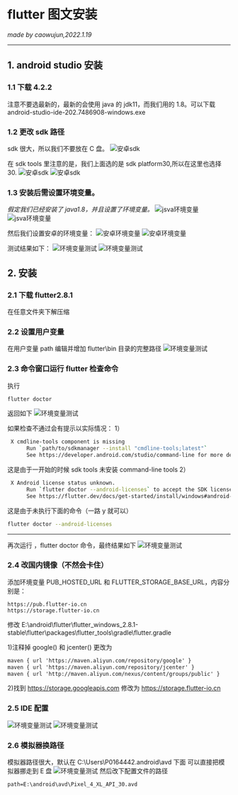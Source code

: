# flutter 图文安装

_made by caowujun,2022.1.19_

---

## 1. android studio 安装

### 1.1 下载 4.2.2

注意不要选最新的，最新的会使用 java 的 jdk11，而我们用的 1.8。可以下载 android-studio-ide-202.7486908-windows.exe

### 1.2 更改 sdk 路径

sdk 很大，所以我们不要放在 C 盘。
![安卓sdk](/images/flutter/1.png)

在 sdk tools 里注意的是，我们上面选的是 sdk platform30,所以在这里也选择 30.
![安卓sdk](/images/flutter/2.png)
![安卓sdk](/images/flutter/3.png)

### 1.3 安装后需设置环境变量。

_假定我们已经安装了 java1.8，并且设置了环境变量。_
![jsva环境变量](/images/flutter/4.png)
![jsva环境变量](/images/flutter/5.png)

然后我们设置安卓的环境变量：
![安卓环境变量](/images/flutter/6.png)
![安卓环境变量](/images/flutter/7.png)

测试结果如下：
![环境变量测试](/images/flutter/8-1.png)
![环境变量测试](/images/flutter/9-1.png)

## 2. 安装

### 2.1 下载 flutter2.8.1

在任意文件夹下解压缩

### 2.2 设置用户变量

在用户变量 path 编辑并增加 flutter\bin 目录的完整路径
![环境变量测试](/images/flutter/11.png)

### 2.3 命令窗口运行 flutter 检查命令

执行

```bash
flutter doctor
```

返回如下
![环境变量测试](/images/flutter/12-1.png)

如果检查不通过会有提示以实际情况：
1）

```bash
 X cmdline-tools component is missing
      Run `path/to/sdkmanager --install "cmdline-tools;latest"`
      See https://developer.android.com/studio/command-line for more details.
```

这是由于一开始的时候 sdk tools 未安装 command-line tools
2）

```bash
 X Android license status unknown.
      Run `flutter doctor --android-licenses` to accept the SDK licenses.
      See https://flutter.dev/docs/get-started/install/windows#android-setup for more details.
```

这是由于未执行下面的命令（一路 y 就可以）

```bash
flutter doctor --android-licenses
```

---

再次运行 ，flutter doctor 命令，最终结果如下
![环境变量测试](/images/flutter/13-1.png)

### 2.4 改国内镜像（不然会卡住）

添加环境变量 PUB_HOSTED_URL 和 FLUTTER_STORAGE_BASE_URL，内容分别是：

```
https://pub.flutter-io.cn
https://storage.flutter-io.cn
```

修改 E:\android\flutter\flutter_windows_2.8.1-stable\flutter\packages\flutter_tools\gradle\flutter.gradle

1)注释掉 google() 和 jcenter() 更改为

```xml
maven { url 'https://maven.aliyun.com/repository/google' }
maven { url 'https://maven.aliyun.com/repository/jcenter' }
maven { url 'http://maven.aliyun.com/nexus/content/groups/public' }
```

2)找到 https://storage.googleapis.com 修改为 https://storage.flutter-io.cn

### 2.5 IDE 配置

![环境变量测试](/images/flutter/21.png)
![环境变量测试](/images/flutter/22.png)

### 2.6 模拟器换路径

模拟器路径很大，默认在 C:\Users\P0164442\.android\avd 下面
可以直接把模拟器挪走到 E 盘
![环境变量测试](/images/flutter/23.png)
然后改下配置文件的路径

```
path=E:\android\avd\Pixel_4_XL_API_30.avd
```
